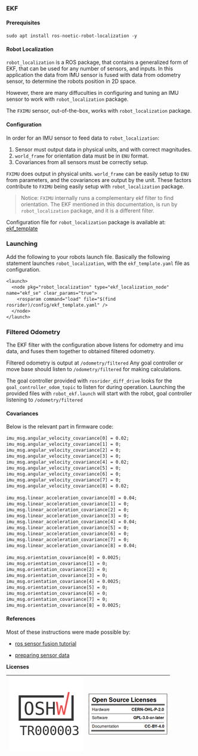### EKF

#### Prerequisites

```
sudo apt install ros-noetic-robot-localization -y
```

#### Robot Localization

`robot_localization` is a ROS package, that contains a generalized form of EKF, that can be used for any number of sensors, and inputs. In this application the data from IMU sensor is fused with data from odometry sensor, to  determine the robots position in 2D space.  

However, there are many diffuculties in configuring and tuning an IMU sensor to work with `robot_localization` package.

The `FXIMU` sensor, out-of-the-box, works with `robot_localization` package.

#### Configuration

In order for an IMU sensor to feed data to `robot_localization`:

1. Sensor must output data in physical units, and with correct magnitudes.
2. `world_frame` for orientation data must be in `ENU` format.
3. Covariances from all sensors must be correctly setup.

`FXIMU` does output in physical units. `world_frame` can be easily setup to `ENU` from parameters, and the covariances are output by the unit. These factors contribute to `FXIMU` being easily setup with `robot_localization` package.

>Notice: `FXIMU` internally runs a complementary ekf filter to find orientation. The EKF mentioned in this documentation, is run by `robot_localization` package, and it is a different filter.

Configuration file for `robot_localization` package is available at: [ekf_template](https://gitlab.com/ROSRider/rosrider/-/raw/master/config/ekf_template.yaml)

### Launching

Add the following to your robots launch file. Basically the following statement launches  `robot_localization`, with the `ekf_template.yaml` file as configuration.

```
<launch>
  <node pkg="robot_localization" type="ekf_localization_node" name="ekf_se" clear_params="true">
    <rosparam command="load" file="$(find rosrider)/config/ekf_template.yaml" />
  </node>
</launch>
```

### Filtered Odometry

The EKF filter with the configuration above listens for odometry and imu data, and fuses them together to obtained filtered odometry.

Filtered odometry is output at `/odometry/filtered` Any goal controller or move base should listen to `/odometry/filtered` for making calculations. 

The goal controller provided with `rosrider_diff_drive` looks for the `goal_controller_odom_topic` to listen for during operation. Launching the provided files with `robot_ekf.launch` will start with the robot, goal controller listening to `/odometry/filtered`

#### Covariances

Below is the relevant part in firmware code:

```
imu_msg.angular_velocity_covariance[0] = 0.02;
imu_msg.angular_velocity_covariance[1] = 0;
imu_msg.angular_velocity_covariance[2] = 0;
imu_msg.angular_velocity_covariance[3] = 0;
imu_msg.angular_velocity_covariance[4] = 0.02;
imu_msg.angular_velocity_covariance[5] = 0;
imu_msg.angular_velocity_covariance[6] = 0;
imu_msg.angular_velocity_covariance[7] = 0;
imu_msg.angular_velocity_covariance[8] = 0.02;

imu_msg.linear_acceleration_covariance[0] = 0.04;
imu_msg.linear_acceleration_covariance[1] = 0;
imu_msg.linear_acceleration_covariance[2] = 0;
imu_msg.linear_acceleration_covariance[3] = 0;
imu_msg.linear_acceleration_covariance[4] = 0.04;
imu_msg.linear_acceleration_covariance[5] = 0;
imu_msg.linear_acceleration_covariance[6] = 0;
imu_msg.linear_acceleration_covariance[7] = 0;
imu_msg.linear_acceleration_covariance[8] = 0.04;

imu_msg.orientation_covariance[0] = 0.0025;
imu_msg.orientation_covariance[1] = 0;
imu_msg.orientation_covariance[2] = 0;
imu_msg.orientation_covariance[3] = 0;
imu_msg.orientation_covariance[4] = 0.0025;
imu_msg.orientation_covariance[5] = 0;
imu_msg.orientation_covariance[6] = 0;
imu_msg.orientation_covariance[7] = 0;
imu_msg.orientation_covariance[8] = 0.0025;
```

#### References

Most of these instructions were made possible by: 

- [ros sensor fusion tutorial](https://github.com/methylDragon/ros-sensor-fusion-tutorial)

- [preparing sensor data](http://docs.ros.org/en/melodic/api/robot_localization/html/preparing_sensor_data.html)

**Licenses**

|![tr000003](https://raw.githubusercontent.com/rosrider/fximu_doc/main/img/TR000003.png)   |![license](https://raw.githubusercontent.com/ROSRider/fximu_doc/main/img/license.png)|
|----|----|  



